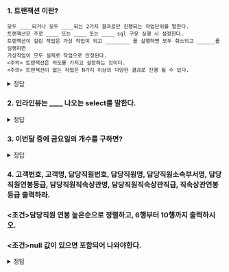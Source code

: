 ### 1. 트랜잭션 이란?
	모두 ____되거나 모두 ____되는 2가지 결과로만 진행되는 작업단위를 말한다.
	트랜잭션은 주로 ____ 또는 ____ 또는 ____ sql 구문 실행 시 설정한다.
	트랜잭션이 걸린 작업은 가상 작업이 되고 ________ 를 실행하면 모두 취소되고 ______를 실행하면
	가상작업이 모두 실제로 작업으로 인정된다.
	<주의> 트랜잭션은 의도를 가지고 설정하는 것이다.
	<주의> 트랜잭션이 없는 작업은 N가지 이상의 다양한 결과로 진행 될 수 있다.

<details>
<summary>정답</summary>
<div markdown="1">    
  
  ### 취소, 완료, 입력, 수정, 삭제, rollback, commit
  
</div>
</details>

### 2. 인라인뷰는 ____ 나오는 select를 말한다.
 
<details>
<summary>정답</summary>
<div markdown="1">    
  
 ### from
  
</div>
</details>

### 3. 이번달 중에 금요일의 개수를 구하면?

<details>
<summary>정답</summary>
<div markdown="1">    

  ![KakaoTalk_20210628_211512358](https://user-images.githubusercontent.com/84062280/123634896-f5a54180-d855-11eb-9f1f-3c23cd76ec72.png)
  <details>
<summary>쿼리 정답</summary>
<div markdown="1">    
  
  ```sql
select
	count(*) "금요일의 개수"
from
    (select
        to_date(to_char(sysdate,'yyyy-mm')||'-01','yyyy-mm-dd')+RNUM-1 "XDAY"
    from
        (select 
            rownum RNUM 
        from 
            employee 
            union 
            (select rownum+20 from employee)
        )
    where 
        RNUM <= to_number(to_char(last_day(sysdate),'dd'))) d
where
	to_char( d.xday, 'dy', 'nls_date_language = korean')='금'
	and XDAY<=last_day(sysdate)
```
  </div>
</details>
  
</div>
</details>

### 4. 고객번호, 고객명, 담당직원번호, 담당직원명, 담당직원소속부서명, 담당직원연봉등급, 담당직원직속상관명, 담당직원직속상관직급, 직속상관연봉등급 출력하라. 
### <조건>담당직원 연봉 높은순으로 정렬하고, 6행부터 10행까지 출력하시오. 
### <조건>null 값이 있으면 포함되어 나와야한다.
<details>
<summary>정답</summary>
<div markdown="1">    

  ![KakaoTalk_20210628_215207902](https://user-images.githubusercontent.com/84062280/123639983-ac57f080-d85b-11eb-8e1b-517ea68e0e35.png)

  <details>
<summary>쿼리 정답</summary>
<div markdown="1">    
  
  ```sql
select
		c.cus_no       "고객번호"
		,c.cus_name      "고객명"
		,(select e.emp_no from employee e where e.emp_no = c.emp_no)      "담당직원번호"
		,(select e.emp_name from employee e where e.emp_no = c.emp_no)      "담당직원명"
		,(select d.dep_name from employee e, dept d where e.emp_no = c.emp_no and d.dep_no = e.dep_no)         "담당직원소속부서명"
		,(select s.sal_grade_no from employee e, salary_grade s where e.emp_no = c.emp_no and e.salary between s.min_salary and s.max_salary)   "담당직원연봉등급"
		,(select e1.emp_name from employee e, employee e1 where e.emp_no = c.emp_no and e.mgr_emp_no = e1.emp_no)     "담당직원직속상관명"
		,(select d.dep_name from employee e, employee e1, dept d where e.emp_no = c.emp_no and e.mgr_emp_no = e1.emp_no and e1.dep_no = d.dep_no)      "담당직원직속상관직급"
		,(select s.sal_grade_no from employee e, employee e1, salary_grade s where e.emp_no = c.emp_no and e.mgr_emp_no = e1.emp_no and e1.salary between s.min_salary and s.max_salary)   "직속상관연봉등급"
from
		(select rownum RNUM, c1.* from customer c1, employee e where e.emp_no(+) = c1.emp_no order by e.salary) c
where
    RNUM between 6 and 10

```
  </div>
</details>
  
</div>
</details>
